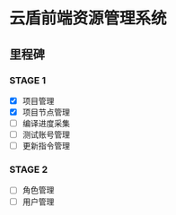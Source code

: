 # 云盾前端资源管理系统

## 里程碑

### STAGE 1

- [x] 项目管理
- [x] 项目节点管理
- [ ] 编译进度采集
- [ ] 测试账号管理
- [ ] 更新指令管理

### STAGE 2

- [ ] 角色管理
- [ ] 用户管理